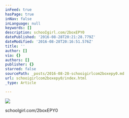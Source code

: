 ```yaml
---
inFeed: true
hasPage: true
inNav: false
inLanguage: null
keywords: []
description: schooIgirl.com/2boxEPY0
datePublished: '2016-08-28T20:21:28.779Z'
dateModified: '2016-08-28T20:16:51.576Z'
title: ''
author: []
via: {}
authors: []
publisher: {}
starred: false
sourcePath: _posts/2016-08-28-schooigirlcom2boxepy0.md
url: schooigirlcom2boxepy0/index.html
_type: Article

---
```

![](https://the-grid-user-content.s3-us-west-2.amazonaws.com/87b8ec70-4778-4d85-8ecf-25c35bc41589.jpg)

schooIgirl.com/2boxEPY0